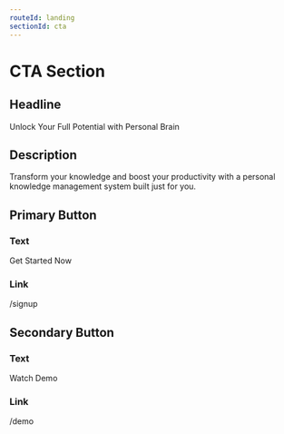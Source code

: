 ```yaml
---
routeId: landing
sectionId: cta
---
```

# CTA Section

## Headline
Unlock Your Full Potential with Personal Brain

## Description
Transform your knowledge and boost your productivity with a personal knowledge management system built just for you.

## Primary Button
### Text
Get Started Now

### Link
/signup

## Secondary Button
### Text
Watch Demo

### Link
/demo
